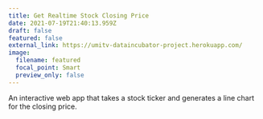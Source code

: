 ```yaml
---
title: Get Realtime Stock Closing Price
date: 2021-07-19T21:40:13.959Z
draft: false
featured: false
external_link: https://umitv-dataincubator-project.herokuapp.com/
image:
  filename: featured
  focal_point: Smart
  preview_only: false
---
```

An interactive web app that takes a stock ticker and generates a line chart for the closing price.